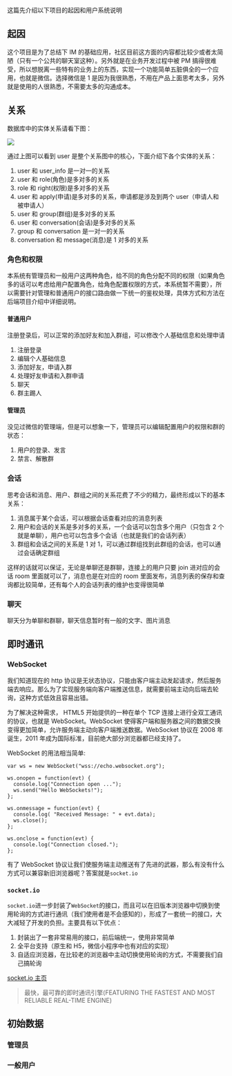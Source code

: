 这篇先介绍以下项目的起因和用户系统说明

## 起因

这个项目是为了总结下 IM 的基础应用，社区目前这方面的内容都比较少或者太简陋（只有一个公共的聊天室这种）。另外就是在业务开发过程中被 PM 搞得很难受，所以想脱离一些特有的业务上的东西，实现一个功能简单五脏俱全的一个应用，也就是微信。选择微信是 1 是因为我很熟悉，不用在产品上面思考太多，另外就是使用的人很熟悉，不需要太多的沟通成本。

## 关系

数据库中的实体关系请看下图：

![](https://i.loli.net/2020/05/18/VZNYBMHQeGPhjq9.png)

通过上图可以看到 user 是整个关系图中的核心，下面介绍下各个实体的关系：

1. user 和 user_info 是一对一的关系
2. user 和 role(角色)是多对多的关系
3. role 和 right(权限)是多对多的关系
4. user 和 apply(申请)是多对多的关系，申请都是涉及到两个 user（申请人和被申请人）
5. user 和 group(群组)是多对多的关系
6. user 和 conversation(会话)是多对多的关系
7. group 和 conversation 是一对一的关系
8. conversation 和 message(消息)是 1 对多的关系

### 角色和权限

本系统有管理员和一般用户这两种角色，给不同的角色分配不同的权限（如果角色多的话可以考虑给用户配置角色，给角色配置权限的方式，本系统暂不需要），所以需要针对管理和普通用户的接口路由做一下统一的鉴权处理，具体方式和方法在后端项目介绍中详细说明。

#### 普通用户

注册登录后，可以正常的添加好友和加入群组，可以修改个人基础信息和处理申请

1. 注册登录
2. 编辑个人基础信息
3. 添加好友，申请入群
4. 处理好友申请和入群申请
5. 聊天
6. 群主踢人

#### 管理员

没见过微信的管理端，但是可以想象一下，管理员可以编辑配置用户的权限和群的状态：

1. 用户的登录、发言
2. 禁言、解散群

### 会话

思考会话和消息、用户、群组之间的关系花费了不少的精力，最终形成以下的基本关系：

1. 消息属于某个会话，可以根据会话查看对应的消息列表
2. 用户和会话的关系是多对多的关系，一个会话可以包含多个用户（只包含 2 个就是单聊），用户也可以包含多个会话（也就是我们的会话列表）
3. 群组和会话之间的关系是 1 对 1，可以通过群组找到此群组的会话，也可以通过会话确定群组

这样的话就可以保证，无论是单聊还是群聊，连接上的用户只要 join 进对应的会话 room 里面就可以了，消息也是在对应的 room 里面发布，消息列表的保存和查询都比较简单，还有每个人的会话列表的维护也变得很简单

### 聊天

聊天分为单聊和群聊，聊天信息暂时有一般的文字、图片消息

## 即时通讯

### WebSocket

我们知道现在的 http 协议是无状态协议，只能由客户端主动发起请求，然后服务端去响应。那么为了实现服务端向客户端推送信息，就需要前端主动向后端去轮询，这种方式低效且容易出错。

为了解决这种需求， HTML5 开始提供的一种在单个 TCP 连接上进行全双工通讯的协议，也就是 WebSocket。WebSocket 使得客户端和服务器之间的数据交换变得更加简单，允许服务端主动向客户端推送数据。WebSocket 协议在 2008 年诞生，2011 年成为国际标准，目前绝大部分浏览器都已经支持了。

WebSocket 的用法相当简单:

```
var ws = new WebSocket("wss://echo.websocket.org");

ws.onopen = function(evt) {
  console.log("Connection open ...");
  ws.send("Hello WebSockets!");
};

ws.onmessage = function(evt) {
  console.log( "Received Message: " + evt.data);
  ws.close();
};

ws.onclose = function(evt) {
  console.log("Connection closed.");
};
```

有了 WebSocket 协议让我们使服务端主动推送有了先进的武器，那么有没有什么方式可以兼容新旧浏览器呢？答案就是`socket.io`

### `socket.io`

`socket.io`进一步封装了`WebSocket`的接口，而且可以在旧版本浏览器中切换到使用轮询的方式进行通讯（我们使用者是不会感知的），形成了一套统一的接口，大大减轻了开发的负担。主要具有以下优点：

1. 封装出了一套非常易用的接口，前后端统一，使用非常简单
2. 全平台支持（原生和 H5，微信小程序中也有对应的实现）
3. 自适应浏览器，在比较老的浏览器中主动切换使用轮询的方式，不需要我们自己搞轮询

[socket.io 主页](https://socket.io/)

> 最快，最可靠的即时通讯引擎(FEATURING THE FASTEST AND MOST RELIABLE REAL-TIME ENGINE)

## 初始数据

### 管理员

### 一般用户
